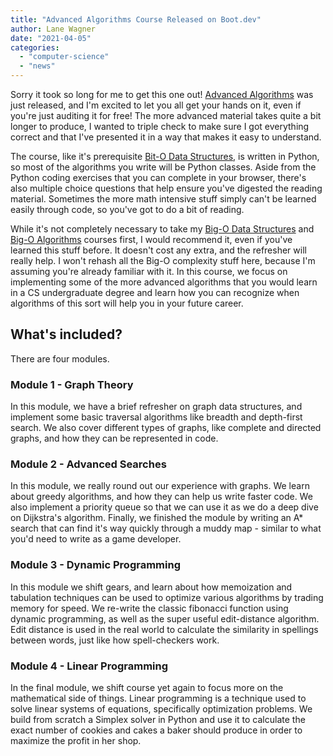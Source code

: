 ```yaml
---
title: "Advanced Algorithms Course Released on Boot.dev"
author: Lane Wagner
date: "2021-04-05"
categories: 
  - "computer-science"
  - "news"
---
```


Sorry it took so long for me to get this one out! [Advanced Algorithms](https://boot.dev/advanced-algorithms-course/) was just released, and I'm excited to let you all get your hands on it, even if you're just auditing it for free! The more advanced material takes quite a bit longer to produce, I wanted to triple check to make sure I got everything correct and that I've presented it in a way that makes it easy to understand.

The course, like it's prerequisite [Bit-O Data Structures](https://boot.dev/big-o-data-structures-course/), is written in Python, so most of the algorithms you write will be Python classes. Aside from the Python coding exercises that you can complete in your browser, there's also multiple choice questions that help ensure you've digested the reading material. Sometimes the more math intensive stuff simply can't be learned easily through code, so you've got to do a bit of reading.

While it's not completely necessary to take my [Big-O Data Structures](https://boot.dev/big-o-data-structures-course/) and [Big-O Algorithms](https://boot.dev/big-o-algorithms-course/) courses first, I would recommend it, even if you've learned this stuff before. It doesn't cost any extra, and the refresher will really help. I won't rehash all the Big-O complexity stuff here, because I'm assuming you're already familiar with it. In this course, we focus on implementing some of the more advanced algorithms that you would learn in a CS undergraduate degree and learn how you can recognize when algorithms of this sort will help you in your future career.

## What's included?

There are four modules.

### Module 1 - Graph Theory

In this module, we have a brief refresher on graph data structures, and implement some basic traversal algorithms like breadth and depth-first search. We also cover different types of graphs, like complete and directed graphs, and how they can be represented in code.

### Module 2 - Advanced Searches

In this module, we really round out our experience with graphs. We learn about greedy algorithms, and how they can help us write faster code. We also implement a priority queue so that we can use it as we do a deep dive on Dijkstra's algorithm. Finally, we finished the module by writing an A\* search that can find it's way quickly through a muddy map - similar to what you'd need to write as a game developer.

### Module 3 - Dynamic Programming

In this module we shift gears, and learn about how memoization and tabulation techniques can be used to optimize various algorithms by trading memory for speed. We re-write the classic fibonacci function using dynamic programming, as well as the super useful edit-distance algorithm. Edit distance is used in the real world to calculate the similarity in spellings between words, just like how spell-checkers work.

### Module 4 - Linear Programming

In the final module, we shift course yet again to focus more on the mathematical side of things. Linear programming is a technique used to solve linear systems of equations, specifically optimization problems. We build from scratch a Simplex solver in Python and use it to calculate the exact number of cookies and cakes a baker should produce in order to maximize the profit in her shop.
